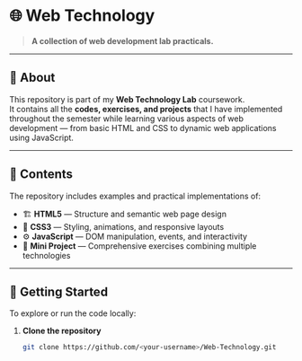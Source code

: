 # 🌐 Web Technology

> **A collection of web development lab practicals.**

---

## 📘 About

This repository is part of my **Web Technology Lab** coursework.  
It contains all the **codes, exercises, and projects** that I have implemented throughout the semester while learning various aspects of web development — from basic HTML and CSS to dynamic web applications using JavaScript.

---

## 🧩 Contents

The repository includes examples and practical implementations of:

- 🏗️ **HTML5** — Structure and semantic web page design  
- 🎨 **CSS3** — Styling, animations, and responsive layouts  
- ⚙️ **JavaScript** — DOM manipulation, events, and interactivity
- 🧾 **Mini Project** — Comprehensive exercises combining multiple technologies  

---

## 🚀 Getting Started

To explore or run the code locally:

1. **Clone the repository**
   ```bash
   git clone https://github.com/<your-username>/Web-Technology.git
